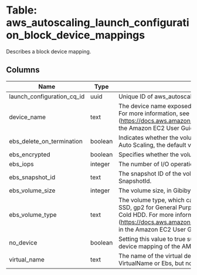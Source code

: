 
# Table: aws_autoscaling_launch_configuration_block_device_mappings
Describes a block device mapping.
## Columns
| Name        | Type           | Description  |
| ------------- | ------------- | -----  |
|launch_configuration_cq_id|uuid|Unique ID of aws_autoscaling_launch_configurations table (FK)|
|device_name|text|The device name exposed to the EC2 instance (for example, /dev/sdh or xvdh). For more information, see Device Naming on Linux Instances (https://docs.aws.amazon.com/AWSEC2/latest/UserGuide/device_naming.html) in the Amazon EC2 User Guide for Linux Instances.|
|ebs_delete_on_termination|boolean|Indicates whether the volume is deleted on instance termination. For Amazon EC2 Auto Scaling, the default value is true.|
|ebs_encrypted|boolean|Specifies whether the volume should be encrypted.|
|ebs_iops|integer|The number of I/O operations per second (IOPS) to provision for the volume.|
|ebs_snapshot_id|text|The snapshot ID of the volume to use. You must specify either a VolumeSize or a SnapshotId.|
|ebs_volume_size|integer|The volume size, in Gibibytes (GiB).|
|ebs_volume_type|text|The volume type, which can be standard for Magnetic, io1 for Provisioned IOPS SSD, gp2 for General Purpose SSD, st1 for Throughput Optimized HDD, or sc1 for Cold HDD. For more information, see Amazon EBS Volume Types (https://docs.aws.amazon.com/AWSEC2/latest/UserGuide/EBSVolumeTypes.html) in the Amazon EC2 User Guide for Linux Instances. Valid Values: standard | io1 | gp2 | st1 | sc1|
|no_device|boolean|Setting this value to true suppresses the specified device included in the block device mapping of the AMI.|
|virtual_name|text|The name of the virtual device (for example, ephemeral0). You can specify either VirtualName or Ebs, but not both.|
